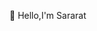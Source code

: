 👋 Hello,I'm Sararat

<!---
SararatSrihiranpallop/SararatSrihiranpallop is a ✨ special ✨ repository because its `README.md` (this file) appears on your GitHub profile.
You can click the Preview link to take a look at your changes.
--->
